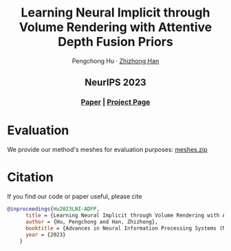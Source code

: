<p align="center">

  <h1 align="center">Learning Neural Implicit through Volume Rendering with Attentive Depth Fusion Priors</h1>
  <p align="center">
    <a>Pengchong Hu</a>
    ·
    <a href="https://h312h.github.io/">Zhizhong Han</a>

  </p>
  <h2 align="center">NeurIPS 2023</h2>
  <h3 align="center"><a href="">Paper</a> | <a href="https://machineperceptionlab.github.io/Attentive_DF_Prior/">Project Page</a> </h3>
  <div align="center"></div>
</p>

# Evaluation
We provide our method's meshes for evaluation purposes: <a href="" target="_blank" rel="noopener">meshes.zip</a>

# Citation
If you find our code or paper useful, please cite
```bibtex
@inproceedings{Hu2023LNI-ADFP,
      title = {Learning Neural Implicit through Volume Rendering with Attentive Depth Fusion Priors},
      author = {Hu, Pengchong and Han, Zhizhong},
      booktitle = {Advances in Neural Information Processing Systems (NeurIPS)},
      year = {2023}
    }
```
